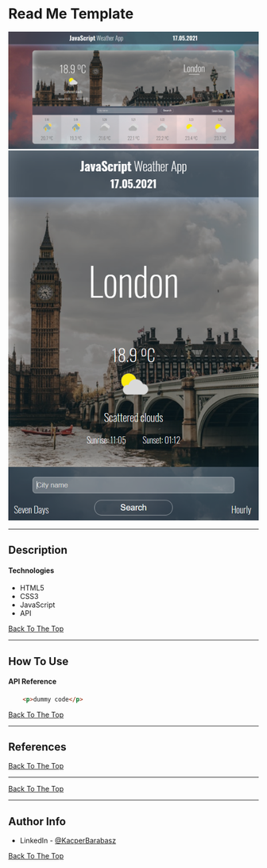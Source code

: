 # Read Me Template

![Project Image](Readme-img/app-screen1.png)
![Project Image](Readme-img/app-screen2.png)


---

## Description



#### Technologies

- HTML5
- CSS3
- JavaScript
- API


[Back To The Top](#read-me-template)

---

## How To Use



#### API Reference

```html
    <p>dummy code</p>
```
[Back To The Top](#read-me-template)

---

## References
[Back To The Top](#read-me-template)

---


[Back To The Top](#read-me-template)

---

## Author Info

- LinkedIn - [@KacperBarabasz](https://www.linkedin.com/in/kacper-barabasz/)

[Back To The Top](#read-me-template)

